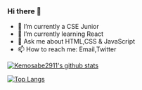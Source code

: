 ### Hi there 👋

- 🔭 I’m currently a CSE Junior 
- 🌱 I’m currently learning React
- 💬 Ask me about HTML,CSS & JavaScript
- 📫 How to reach me: Email,Twitter

[![Kemosabe2911's github stats](https://github-readme-stats.vercel.app/api?username=kemosabe2911&theme=algolia&show_icons=true)](https://github.com/kemosabe2911/github-readme-stats)

[![Top Langs](https://github-readme-stats.vercel.app/api/top-langs/?username=kemosabe2911)](https://github.com/kemosabe2911/github-readme-stats)

<!--
**Kemosabe2911/Kemosabe2911** is a ✨ _special_ ✨ repository because its `README.md` (this file) appears on your GitHub profile.

Here are some ideas to get you started:

- 🔭 I’m currently working on MPAC
- 🌱 I’m currently learning nodejs,express
- 👯 I’m looking to collaborate on ...
- 🤔 I’m looking for help with ...
- 💬 Ask me about HTML,CSS & JavaScript
- 📫 How to reach me: Email
- 😄 Pronouns: ...
- ⚡ Fun fact: ...
-->
